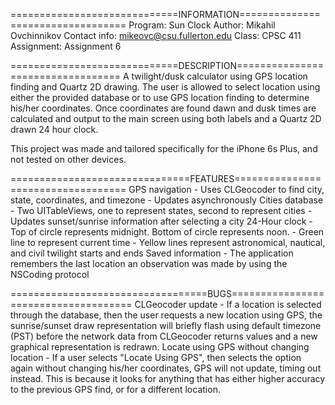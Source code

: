 =============================INFORMATION==================================
Program:        Sun Clock
Author:         Mikahil Ovchinnikov
Contact info:   mikeovc@csu.fullerton.edu
Class:          CPSC 411
Assignment:     Assignment 6

=============================DESCRIPTION==================================
A twilight/dusk calculator using GPS location finding and Quartz 2D drawing.
The user is allowed to select location using either the provided database or to use GPS location finding to determine his/her coordinates. Once coordinates are found dawn and dusk times are calculated and output to the main screen using both labels and a Quartz 2D drawn 24 hour clock.

This project was made and tailored specifically for the iPhone 6s Plus, and not tested on other devices.

===============================FEATURES===================================
GPS navigation
    - Uses CLGeocoder to find city, state, coordinates, and timezone
    - Updates asynchronously
Cities database
    - Two UITableViews, one to represent states, second to represent cities
    - Updates sunset/sunrise information after selecting a city
24-Hour clock
    - Top of circle represents midnight. Bottom of circle represents noon.
    - Green line to represent current time
    - Yellow lines represent astronomical, nautical, and civil twilight starts and ends
Saved information
    - The application remembers the last location an observation was made by using the NSCoding protocol

==================================BUGS=====================================
CLGeocoder update
    - If a location is selected through the database, then the user requests a new location using GPS, the sunrise/sunset draw representation will briefly flash using default timezone (PST) before the network data from CLGeocoder returns values and a new graphical representation is redrawn.
Locate using GPS without changing location
    - If a user selects "Locate Using GPS", then selects the option again without changing his/her coordinates, GPS will not update, timing out instead. This is because it looks for anything that has either higher accuracy to the previous GPS find, or for a different location.